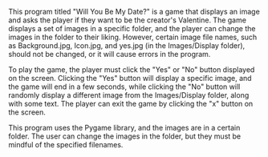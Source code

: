 This program titled "Will You Be My Date?" is a game that displays an image and asks the player if they want to be the creator's Valentine. The game displays a set of images in a specific folder, and the player can change the images in the folder to their liking. However, certain image file names, such as Background.jpg, Icon.jpg, and yes.jpg (in the Images/Display folder), should not be changed, or it will cause errors in the program.


To play the game, the player must click the "Yes" or "No" button displayed on the screen. Clicking the "Yes" button will display a specific image, and the game will end in a few seconds, while clicking the "No" button will randomly display a different image from the Images/Display folder, along with some text. The player can exit the game by clicking the "x" button on the screen.


This program uses the Pygame library, and the images are in a certain folder. The user can change the images in the folder, but they must be mindful of the specified filenames.